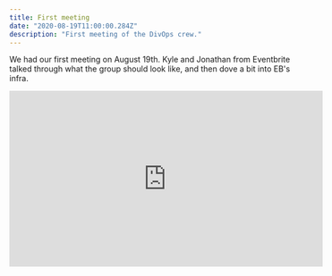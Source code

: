 ```yaml
---
title: First meeting
date: "2020-08-19T11:00:00.284Z"
description: "First meeting of the DivOps crew."
---
```


We had our first meeting on August 19th. Kyle and Jonathan from Eventbrite talked through what the group should look like, and then dove a bit into EB's infra.

<iframe width="560" height="315" src="https://www.youtube.com/embed/cbyPl1ENV44" frameborder="0" allow="accelerometer; autoplay; clipboard-write; encrypted-media; gyroscope; picture-in-picture" allowfullscreen></iframe>
